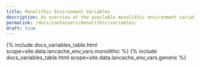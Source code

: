 ```yaml
---
title: Monolithic Environment Variables
description: An overview of the available monolithic environment variables
permalink: /docs/containers/monolithic/variables/
draft: true
---
```


{% include docs_variables_table.html scope=site.data.lancache_env_vars.monolithic %}
{% include docs_variables_table.html scope=site.data.lancache_env_vars.generic %}
